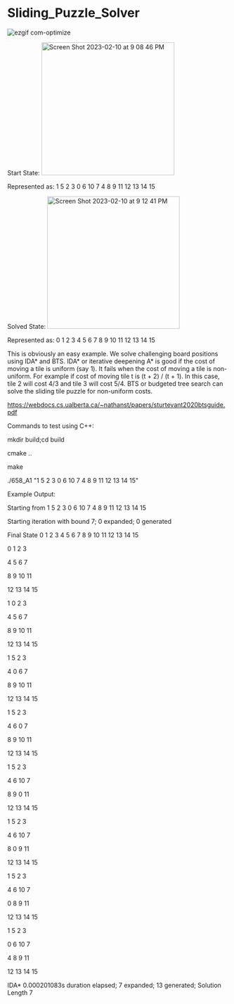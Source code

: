 # Sliding_Puzzle_Solver

![ezgif com-optimize](https://user-images.githubusercontent.com/10151782/218239443-e7b76494-bac6-4698-a9cb-e19b5bba20a3.gif)


Start State:
<img width="302" alt="Screen Shot 2023-02-10 at 9 08 46 PM" src="https://user-images.githubusercontent.com/10151782/218239637-8090e098-cbaf-4418-ba0d-687b203fd7a1.png">

Represented as: 1 5 2 3 0 6 10 7 4 8 9 11 12 13 14 15

Solved State:
<img width="301" alt="Screen Shot 2023-02-10 at 9 12 41 PM" src="https://user-images.githubusercontent.com/10151782/218239643-1e8c610e-80ec-4a3b-a161-5c5822f8a053.png">

Represented as: 0 1 2 3 4 5 6 7 8 9 10 11 12 13 14 15

This is obviously an easy example. We solve challenging board positions using IDA* and BTS.
IDA* or iterative deepening A* is good if the cost of moving a tile is uniform (say 1). It fails when the cost of moving a tile is non-uniform.
For example if cost of moving tile t is (t + 2) / (t + 1). In this case, tile 2 will cost 4/3 and tile 3 will cost 5/4.
BTS or budgeted tree search can solve the sliding tile puzzle for non-uniform costs.

https://webdocs.cs.ualberta.ca/~nathanst/papers/sturtevant2020btsguide.pdf

Commands to test using C++:

mkdir build;cd build

cmake ..

make

./658_A1 "1 5 2 3 0 6 10 7 4 8 9 11 12 13 14 15"

Example Output:

Starting from  1 5 2 3 0 6 10 7 4 8 9 11 12 13 14 15

Starting iteration with bound 7; 0 expanded; 0 generated

Final State  0 1 2 3 4 5 6 7 8 9 10 11 12 13 14 15

   0   1   2   3
   
   4   5   6   7
   
   8   9  10  11
   
  12  13  14  15
  

   1   0   2   3
   
   4   5   6   7
   
   8   9  10  11
   
  12  13  14  15
  

   1   5   2   3
   
   4   0   6   7
   
   8   9  10  11
   
  12  13  14  15
  

   1   5   2   3
   
   4   6   0   7
   
   8   9  10  11
   
  12  13  14  15
  

   1   5   2   3
   
   4   6  10   7
   
   8   9   0  11
   
  12  13  14  15
  

   1   5   2   3
   
   4   6  10   7
   
   8   0   9  11
   
  12  13  14  15
  

   1   5   2   3
   
   4   6  10   7
   
   0   8   9  11
   
  12  13  14  15
  

   1   5   2   3
   
   0   6  10   7
   
   4   8   9  11
   
  12  13  14  15
  

IDA* 0.000201083s duration elapsed; 7 expanded; 13 generated; Solution Length 7


